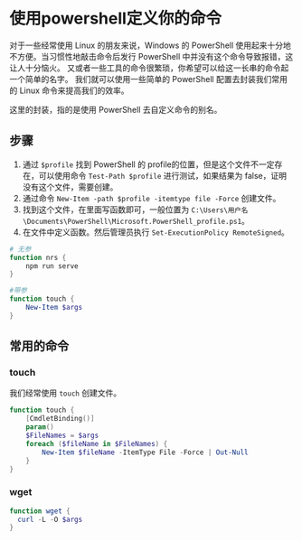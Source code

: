# 使用powershell定义你的命令

对于一些经常使用 Linux 的朋友来说，Windows 的 PowerShell 使用起来十分地不方便。当习惯性地敲击命令后发行 PowerShell 中并没有这个命令导致报错，这让人十分恼火。
又或者一些工具的命令很繁琐，你希望可以给这一长串的命令起一个简单的名字。
我们就可以使用一些简单的 PowerShell 配置去封装我们常用的 Linux 命令来提高我们的效率。

这里的封装，指的是使用 PowerShell 去自定义命令的别名。

## 步骤

1. 通过 `$profile` 找到 PowerShell 的 profile的位置，但是这个文件不一定存在，可以使用命令 `Test-Path $profile` 进行测试，如果结果为 false，证明没有这个文件，需要创建。
2. 通过命令 `New-Item -path $profile -itemtype file -Force` 创建文件。
3. 找到这个文件，在里面写函数即可，一般位置为 `C:\Users\用户名\Documents\PowerShell\Microsoft.PowerShell_profile.ps1`。
4. 在文件中定义函数。然后管理员执行 `Set-ExecutionPolicy RemoteSigned`。

```powershell
# 无参
function nrs {
    npm run serve
}

#带参
function touch {
    New-Item $args
}

```

## 常用的命令

### touch

我们经常使用 `touch` 创建文件。

```powershell
function touch {
    [CmdletBinding()]
    param()
    $FileNames = $args
    foreach ($fileName in $FileNames) {
        New-Item $fileName -ItemType File -Force | Out-Null
    }
}
```

### wget

```powershell
function wget {
  curl -L -O $args
}
```
